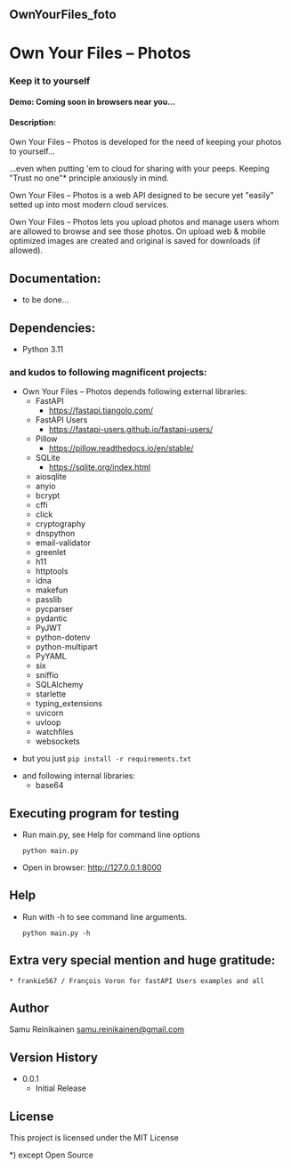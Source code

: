 ## OwnYourFiles_foto
# Own Your Files – Photos
### Keep it to yourself
#### Demo: Coming soon in browsers near you...
#### Description:

Own Your Files – Photos is developed for the need of keeping your photos to yourself...

...even when putting 'em to cloud for sharing with your peeps. Keeping "Trust no one"* principle anxiously in mind.

Own Your Files – Photos is a web API designed to be secure yet "easily" setted up into most modern cloud services.

Own Your Files – Photos lets you upload photos and manage users whom are allowed to browse and see those photos. On upload web & mobile optimized images are created and original is saved for downloads (if allowed).

## Documentation:
* to be done...

## Dependencies:
* Python 3.11
### and kudos to following magnificent projects:
* Own Your Files – Photos depends following external libraries:
    * FastAPI
        - https://fastapi.tiangolo.com/
    * FastAPI Users
        - https://fastapi-users.github.io/fastapi-users/
    * Pillow
        - https://pillow.readthedocs.io/en/stable/
    * SQLite
        - https://sqlite.org/index.html
    * aiosqlite
    * anyio
    * bcrypt
    * cffi
    * click
    * cryptography
    * dnspython
    * email-validator
    * greenlet
    * h11
    * httptools
    * idna
    * makefun
    * passlib
    * pycparser
    * pydantic
    * PyJWT
    * python-dotenv
    * python-multipart
    * PyYAML
    * six
    * sniffio
    * SQLAlchemy
    * starlette
    * typing_extensions
    * uvicorn
    * uvloop
    * watchfiles
    * websockets
- but you just ```pip install -r requirements.txt```
* and following internal libraries:
    * base64

## Executing program for testing

* Run main.py, see Help for command line options
    ```
    python main.py
    ```
* Open in browser: http://127.0.0.1:8000

## Help

* Run with -h to see command line arguments.
    ```
    python main.py -h
    ```

## Extra very special mention and huge gratitude:
    * frankie567 / François Voron for fastAPI Users examples and all

## Author

Samu Reinikainen
samu.reinikainen@gmail.com

## Version History

* 0.0.1
    * Initial Release

## License

This project is licensed under the MIT License





*) except Open Source